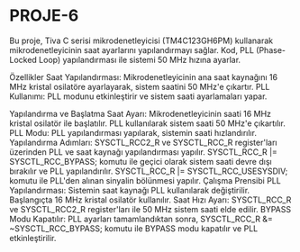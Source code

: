 # PROJE-6
Bu proje, Tiva C serisi mikrodenetleyicisi (TM4C123GH6PM) kullanarak mikrodenetleyicinin saat ayarlarını yapılandırmayı sağlar. Kod, PLL (Phase-Locked Loop) yapılandırması ile sistemi 50 MHz hızına ayarlar.

Özellikler
Saat Yapılandırması: Mikrodenetleyicinin ana saat kaynağını 16 MHz kristal osilatöre ayarlayarak, sistem saatini 50 MHz'e çıkartır.
PLL Kullanımı: PLL modunu etkinleştirir ve sistem saati ayarlamaları yapar.

Yapılandırma ve Başlatma
Saat Ayarı:
Mikrodenetleyicinin saati 16 MHz kristal osilatör ile başlatılır.
PLL kullanılarak sistem saati 50 MHz'e çıkartılır.
PLL Modu:
PLL yapılandırması yapılarak, sistemin saati hızlandırılır.
Yapılandırma Adımları:
SYSCTL_RCC2_R ve SYSCTL_RCC_R register'ları üzerinden PLL ve saat kaynağı yapılandırması yapılır.
SYSCTL_RCC_R |= SYSCTL_RCC_BYPASS; komutu ile geçici olarak sistem saati devre dışı bırakılır ve PLL yapılandırılır.
SYSCTL_RCC_R |= SYSCTL_RCC_USESYSDIV; komutu ile PLL'den alınan sinyalin bölünmesi yapılır.
Çalışma Prensibi
PLL Yapılandırması: Sistemin saat kaynağı PLL kullanılarak değiştirilir. Başlangıçta 16 MHz kristal osilatör kullanılır.
Saat Hızı Ayarı: SYSCTL_RCC_R ve SYSCTL_RCC2_R register'ları ile 50 MHz sistem saati elde edilir.
BYPASS Modu Kapatılır: PLL ayarları tamamlandıktan sonra, SYSCTL_RCC_R &= ~SYSCTL_RCC_BYPASS; komutu ile BYPASS modu kapatılır ve PLL etkinleştirilir.
